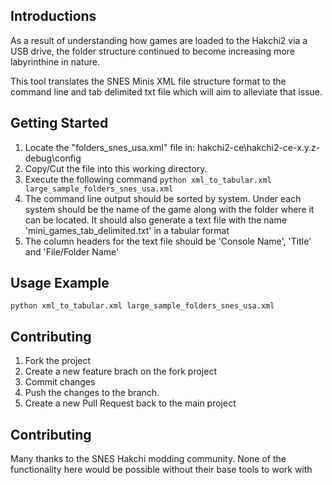 ## Introductions
As a result of understanding how games are loaded to the Hakchi2 via a USB drive,
the folder structure continued to become increasing more labyrinthine in nature.

This tool translates the SNES Minis XML file structure format to the command line and tab delimited txt file which will aim to alleviate that issue. 

## Getting Started
1. Locate the "folders_snes_usa.xml" file in: hakchi2-ce\hakchi2-ce-x.y.z-debug\config
2. Copy/Cut the file into this working directory.
3. Execute the following command ``python xml_to_tabular.xml large_sample_folders_snes_usa.xml`` 
4. The command line output should be sorted by system.
Under each system should be the name of the game along with the folder where
it can be located. It should also generate a text file with the name 'mini_games_tab_delimited.txt' in a tabular format
5. The column headers for the text file should be 'Console Name', 'Title' and 'File/Folder Name'

## Usage Example
``python xml_to_tabular.xml large_sample_folders_snes_usa.xml``

## Contributing
1. Fork the project
2. Create a new feature brach on the fork project
3. Commit changes
4. Push the changes to the branch.
5. Create a new Pull Request back to the main project

## Contributing

Many thanks to the SNES Hakchi modding community.
None of the functionality here would be possible without their base tools to work with